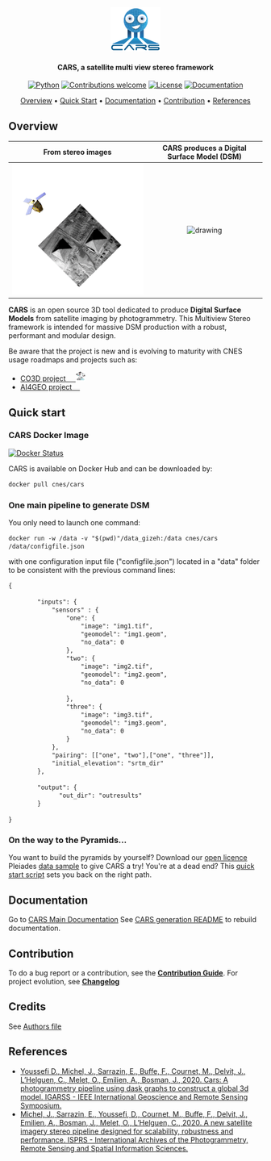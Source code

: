 <div align="center">
  <a href="https://github.com/CNES/cars"><img src="docs/source/images/picto_transparent.png" alt="CARS" title="CARS"  width="20%"></a>

<h4>CARS, a satellite multi view stereo framework </h4>

[![Python](https://img.shields.io/badge/python-v3.8+-blue.svg)](https://www.python.org/downloads/release/python-380/)
[![Contributions welcome](https://img.shields.io/badge/contributions-welcome-orange.svg)](CONTRIBUTING.md)
[![License](https://img.shields.io/badge/License-Apache%202.0-blue.svg)](https://opensource.org/licenses/Apache-2.0/)
[![Documentation](https://readthedocs.org/projects/cars/badge/?version=latest)](https://cars.readthedocs.io/?badge=latest)

<p>
  <a href="#overview">Overview</a> •
  <a href="#quick-start">Quick Start</a> •
  <a href="#documentation">Documentation</a> •
  <a href="#contribution">Contribution</a> •
  <a href="#references">References</a>
</p>
</div>

## Overview

From stereo images  |  CARS produces a Digital Surface Model (DSM)
:-------------------------:|:-------------------------:
<img src="docs/source/images/animation_sat.gif" alt="drawing" width="400"/> |  <img src="docs/source/images/overview_dsm_3d.gif" alt="drawing" width="400"/>


**CARS** is an open source 3D tool dedicated to produce **Digital Surface Models** from satellite imaging by photogrammetry.
This Multiview Stereo framework is intended for massive DSM production with a robust, performant and modular design.

Be aware that the project is new and is evolving to maturity with CNES usage roadmaps and projects such as:
- <a href="https://co3d.cnes.fr/en/co3d-0">CO3D project &nbsp;&nbsp;&nbsp;  <img src="docs/source/images/logo_co3D_cnes.jpg" width="20" height="20"/></a>
- <a href="https://www.ai4geo.eu/">AI4GEO project &nbsp;&nbsp;&nbsp;  </a>

## Quick start

### CARS Docker Image

[![Docker Status](http://dockeri.co/image/cnes/cars)](https://hub.docker.com/r/cnes/cars)

CARS is available on Docker Hub and can be downloaded by:
``` bash
docker pull cnes/cars
```

### One main pipeline to generate DSM

You only need to launch one command:

```
docker run -w /data -v "$(pwd)"/data_gizeh:/data cnes/cars /data/configfile.json
```

with one configuration input file ("configfile.json") located in a "data" folder to be consistent with the previous command lines:
```
{

        "inputs": {
            "sensors" : {
                "one": {
                    "image": "img1.tif",
                    "geomodel": "img1.geom",
                    "no_data": 0
                },
                "two": {
                    "image": "img2.tif",
                    "geomodel": "img2.geom",
                    "no_data": 0

                },
                "three": {
                    "image": "img3.tif",
                    "geomodel": "img3.geom",
                    "no_data": 0
                }
            },
            "pairing": [["one", "two"],["one", "three"]],
            "initial_elevation": "srtm_dir"
        },

        "output": {
              "out_dir": "outresults"
        }

}

```

### On the way to the Pyramids...

You want to build the pyramids by yourself? Download our [open licence](https://www.etalab.gouv.fr/licence-ouverte-open-licence) Pleiades [data sample](https://raw.githubusercontent.com/CNES/cars/master/tutorials/data_gizeh.tar.bz2) to give CARS a try!
You're at a dead end? This [quick start script](https://raw.githubusercontent.com/CNES/cars/master/tutorials/quick_start.sh) sets you back on the right path.

## Documentation

Go to [CARS Main Documentation](https://cars.readthedocs.io/?badge=latest)
See [CARS generation README](docs/README.md) to rebuild documentation.

## Contribution

To do a bug report or a contribution, see the [**Contribution Guide**](CONTRIBUTING.md).
For project evolution, see [**Changelog**](CHANGELOG.md)

## Credits

See [Authors file](AUTHORS.md)


## References

- [Youssefi D., Michel, J., Sarrazin, E., Buffe, F., Cournet, M., Delvit, J., L’Helguen, C., Melet, O., Emilien, A., Bosman, J., 2020. Cars: A photogrammetry pipeline using dask graphs to construct a global 3d model. IGARSS - IEEE International Geoscience and Remote Sensing Symposium.](https://ieeexplore.ieee.org/document/9324020)
- [Michel, J., Sarrazin, E., Youssefi, D., Cournet, M., Buffe, F., Delvit, J., Emilien, A., Bosman, J., Melet, O., L’Helguen, C., 2020. A new satellite imagery stereo pipeline designed for scalability, robustness and performance. ISPRS - International Archives of the Photogrammetry, Remote Sensing and Spatial Information Sciences.](https://www.isprs-ann-photogramm-remote-sens-spatial-inf-sci.net/V-2-2020/171/2020/)

